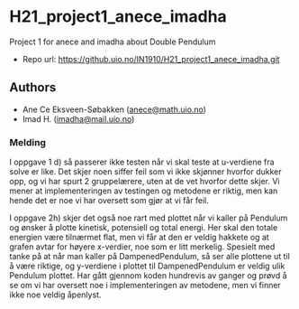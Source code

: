# H21_project1_anece_imadha
Project 1 for anece and imadha about Double Pendulum

- Repo url: https://github.uio.no/IN1910/H21_project1_anece_imadha.git

## Authors 
- Ane Ce Eksveen-Søbakken (anece@math.uio.no)
- Imad H. (imadha@mail.uio.no)

### Melding
I oppgave 1 d) så passerer ikke testen når vi skal teste at u-verdiene fra 
solve er like. Det skjer noen siffer feil som vi ikke skjønner hvorfor dukker 
opp, og vi har spurt 2 gruppelærere, uten at de vet hvorfor dette skjer. Vi 
mener at implementeringen av testingen og metodene er riktig, men kan hende
det er noe vi har oversett som gjør at vi får feil. 

I oppgave 2h) skjer det også noe rart med plottet når vi kaller på Pendulum og
ønsker å plotte kinetisk, potensiell og total energi. Her skal den totale 
energien være tilnærmet flat, men vi får at den er veldig hakkete og at grafen 
avtar for høyere x-verdier, noe som er litt merkelig. Spesielt med tanke på at 
når man kaller på DampenedPendulum, så ser alle plottene ut til å være riktige,
og y-verdiene i plottet til DampenedPendulum er veldig ulik Pendulum plottet.
Har gått gjennom koden hundrevis av ganger og prøvd å se om vi har oversett noe
i implementeringen av metodene, men vi finner ikke noe veldig åpenlyst. 

